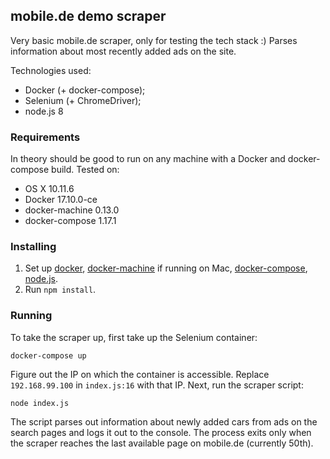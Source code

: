 ## mobile.de demo scraper

Very basic mobile.de scraper, only for testing the tech stack :)
Parses information about most recently added ads on the site.

Technologies used:

* Docker (+ docker-compose);
* Selenium (+ ChromeDriver);
* node.js 8

### Requirements

In theory should be good to run on any machine with a Docker and docker-compose build.
Tested on:

* OS X 10.11.6
* Docker 17.10.0-ce
* docker-machine 0.13.0
* docker-compose 1.17.1

### Installing

1. Set up [docker](https://docs.docker.com/engine/installation/), [docker-machine](https://docs.docker.com/machine/install-machine/) if running on Mac, [docker-compose](https://docs.docker.com/compose/install/), [node.js](https://nodejs.org/en/download/package-manager/).
2. Run `npm install`.

### Running

To take the scraper up, first take up the Selenium container:

```
docker-compose up
```

Figure out the IP on which the container is accessible. Replace `192.168.99.100` in `index.js:16` with that IP. Next, run the scraper script:

```
node index.js
```

The script parses out information about newly added cars from ads on the search pages and logs it out to the console.
The process exits only when the scraper reaches the last available page on mobile.de (currently 50th).
